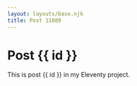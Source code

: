 ```yaml
---
layout: layouts/base.njk
title: Post 11089
---
```


# Post {{ id }}

This is post {{ id }} in my Eleventy project.
